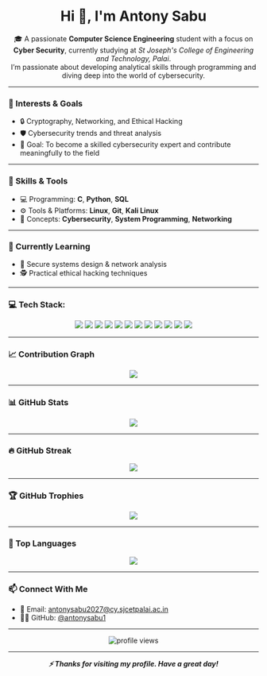 <h1 align="center">Hi 👋, I'm Antony Sabu</h1>

<p align="center">
🎓 A passionate <strong>Computer Science Engineering</strong> student with a focus on <strong>Cyber Security</strong>, currently studying at <em>St Joseph's College of Engineering and Technology, Palai</em>.
<br>
I’m passionate about developing analytical skills through programming and diving deep into the world of cybersecurity.
</p>

---

### 🔐 Interests & Goals
- 🔒 Cryptography, Networking, and Ethical Hacking  
- 🛡️ Cybersecurity trends and threat analysis  
- 🎯 Goal: To become a skilled cybersecurity expert and contribute meaningfully to the field  

---

### 🧠 Skills & Tools
- 💻 Programming: **C**, **Python**, **SQL**  
- ⚙️ Tools & Platforms: **Linux**, **Git**, **Kali Linux**  
- 🧠 Concepts: **Cybersecurity**, **System Programming**, **Networking**  

---

### 🔭 Currently Learning
- 🧩 Secure systems design & network analysis  
- 🕵️ Practical ethical hacking techniques  

---

### 💻 Tech Stack:
<p align="center">
  <img src="https://img.shields.io/badge/C-00599C?style=for-the-badge&logo=c&logoColor=white"/>
  <img src="https://img.shields.io/badge/Java-007396?style=for-the-badge&logo=java&logoColor=white"/>
  <img src="https://img.shields.io/badge/Python-3776AB?style=for-the-badge&logo=python&logoColor=white"/>
  <img src="https://img.shields.io/badge/JavaScript-F7DF1E?style=for-the-badge&logo=javascript&logoColor=black"/>
  <img src="https://img.shields.io/badge/SQL-4479A1?style=for-the-badge&logo=postgresql&logoColor=white"/>
  <img src="https://img.shields.io/badge/Linux-FCC624?style=for-the-badge&logo=linux&logoColor=black"/>
  <img src="https://img.shields.io/badge/Git-F05032?style=for-the-badge&logo=git&logoColor=white"/>
  <img src="https://img.shields.io/badge/GitHub-181717?style=for-the-badge&logo=github&logoColor=white"/>
  <img src="https://img.shields.io/badge/Kali_Linux-557C94?style=for-the-badge&logo=kalilinux&logoColor=white"/>
  <img src="https://img.shields.io/badge/Metasploit-5e429e?style=for-the-badge&logo=metasploit&logoColor=white"/>
  <img src="https://img.shields.io/badge/Figma-F24E1E?style=for-the-badge&logo=figma&logoColor=white"/>
  <img src="https://img.shields.io/badge/Canva-00C4CC?style=for-the-badge&logo=canva&logoColor=white"/>
</p>

---

### 📈 Contribution Graph

<p align="center">
  <img src="https://github-readme-activity-graph.vercel.app/graph?username=antonysabu1&theme=tokyo-night&hide_border=true" />
</p>

---

### 📊 GitHub Stats

<p align="center">
  <img src="https://github-readme-stats.vercel.app/api?username=antonysabu1&show_icons=true&theme=tokyonight&hide_border=true" />
</p>

---

### 🔥 GitHub Streak

<p align="center">
  <img src="https://streak-stats.demolab.com/?user=antonysabu1&theme=tokyonight&hide_border=true" />
</p>

---

### 🏆 GitHub Trophies

<p align="center">
  <img src="https://github-profile-trophy.vercel.app/?username=antonysabu1&theme=tokyonight&no-bg=true&margin-w=10&column=7" />
</p>

---

### 📌 Top Languages

<p align="center">
  <img src="https://github-readme-stats.vercel.app/api/top-langs/?username=antonysabu1&layout=compact&theme=tokyonight&hide_border=true" />
</p>

---

### 📫 Connect With Me
- 📧 Email: antonysabu2027@cy.sjcetpalai.ac.in  
- 🧑‍💻 GitHub: [@antonysabu1](https://github.com/antonysabu1)

---

<p align="center">
  <img src="https://komarev.com/ghpvc/?username=antonysabu1&label=Profile%20views&color=0e75b6&style=flat" alt="profile views" />
</p>

---

<p align="center">
  <i><b>⚡ Thanks for visiting my profile. Have a great day!</b></i>
</p>


